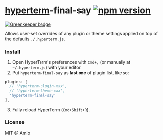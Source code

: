 # [hyperterm](https://hyperterm.org/)-final-say [![npm version](https://img.shields.io/npm/v/hyperterm-final-say.svg?style=flat-square)](http://www.npmjs.com/package/hyperterm-final-say)

[![Greenkeeper badge](https://badges.greenkeeper.io/amio/hyperterm-final-say.svg)](https://greenkeeper.io/)

Allows user-set overrides of any plugin or theme settings applied on top of the defaults `./.hyperterm.js`.

### Install

1. Open HyperTerm's preferences with `Cmd+,` (or manually at `~/.hyperterm.js`) with your editor.
2. Put `hyperterm-final-say` as **last one** of plugin list, like so:

  ```js
  plugins: [
    // 'hyperterm-plugin-xxx',
    // 'hyperterm-theme-xxx',
    'hyperterm-final-say'
  ],
  ```
3. Fully reload HyperTerm (`Cmd+Shift+R`).

### License

MIT @ Amio
